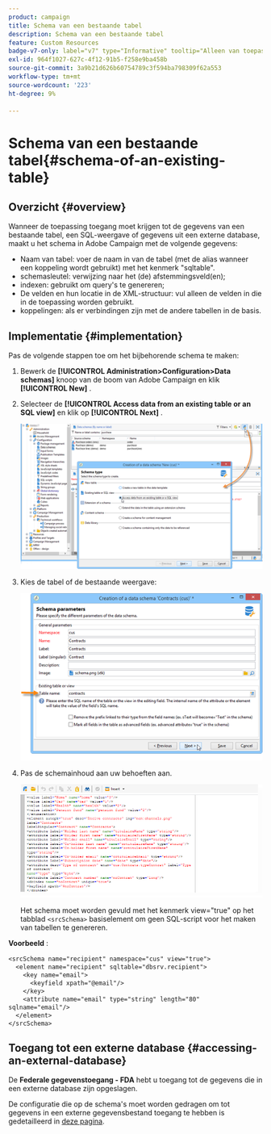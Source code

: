```yaml
---
product: campaign
title: Schema van een bestaande tabel
description: Schema van een bestaande tabel
feature: Custom Resources
badge-v7-only: label="v7" type="Informative" tooltip="Alleen van toepassing op Campaign Classic v7"
exl-id: 964f1027-627c-4f12-91b5-f258e9ba458b
source-git-commit: 3a9b21d626b60754789c3f594ba798309f62a553
workflow-type: tm+mt
source-wordcount: '223'
ht-degree: 9%

---
```


# Schema van een bestaande tabel{#schema-of-an-existing-table}

## Overzicht {#overview}

Wanneer de toepassing toegang moet krijgen tot de gegevens van een bestaande tabel, een SQL-weergave of gegevens uit een externe database, maakt u het schema in Adobe Campaign met de volgende gegevens:

* Naam van tabel: voer de naam in van de tabel (met de alias wanneer een koppeling wordt gebruikt) met het kenmerk &quot;sqltable&quot;.
* schemasleutel: verwijzing naar het (de) afstemmingsveld(en);
* indexen: gebruikt om query&#39;s te genereren;
* De velden en hun locatie in de XML-structuur: vul alleen de velden in die in de toepassing worden gebruikt.
* koppelingen: als er verbindingen zijn met de andere tabellen in de basis.

## Implementatie {#implementation}

Pas de volgende stappen toe om het bijbehorende schema te maken:

1. Bewerk de **[!UICONTROL Administration>Configuration>Data schemas]** knoop van de boom van Adobe Campaign en klik **[!UICONTROL New]** .
1. Selecteer de **[!UICONTROL Access data from an existing table or an SQL view]** en klik op **[!UICONTROL Next]** .

   ![](assets/s_ncs_configuration_extand_a_schema.png)

1. Kies de tabel of de bestaande weergave:

   ![](assets/s_ncs_configuration_select_table.png)

1. Pas de schemainhoud aan uw behoeften aan.

   ![](assets/s_ncs_configuration_view_create_schema.png)

   Het schema moet worden gevuld met het kenmerk view=&quot;true&quot; op het tabblad `<srcSchema>` basiselement om geen SQL-script voor het maken van tabellen te genereren.

**Voorbeeld** :

```
<srcSchema name="recipient" namespace="cus" view="true">
  <element name="recipient" sqltable="dbsrv.recipient">
    <key name="email">
      <keyfield xpath="@email"/>
    </key>   
    <attribute name="email" type="string" length="80" sqlname="email"/>
  </element>
</srcSchema>
```

## Toegang tot een externe database {#accessing-an-external-database}

De **Federale gegevenstoegang - FDA** hebt u toegang tot de gegevens die in een externe database zijn opgeslagen.

De configuratie die op de schema&#39;s moet worden gedragen om tot gegevens in een externe gegevensbestand toegang te hebben is gedetailleerd in [deze pagina](../../installation/using/creating-data-schema.md).
